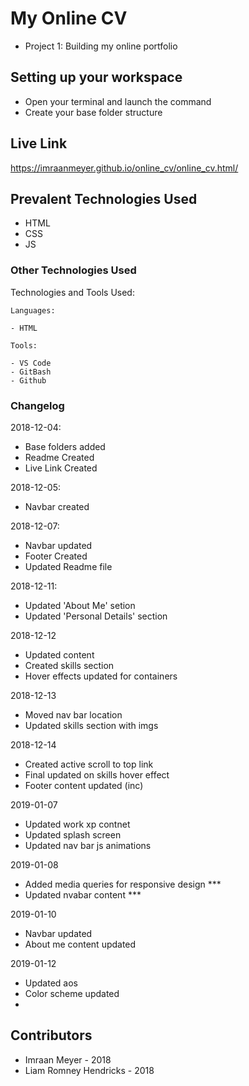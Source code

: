 # My Online CV
- Project 1: Building my online portfolio

## Setting up your workspace

- Open your terminal and launch the command
- Create your base folder structure

## Live Link

https://imraanmeyer.github.io/online_cv/online_cv.html/

## Prevalent Technologies Used

 - HTML
 - CSS
 - JS


### Other Technologies Used

Technologies and Tools Used:

```
Languages:

- HTML

```
```
Tools:

- VS Code
- GitBash
- Github

```

### Changelog

2018-12-04:
- Base folders added
- Readme Created
- Live Link Created

2018-12-05:
- Navbar created

2018-12-07:
- Navbar updated
- Footer Created
- Updated Readme file

2018-12-11:
- Updated 'About Me' setion
- Updated 'Personal Details' section

2018-12-12
- Updated content
- Created skills section
- Hover effects updated for containers

2018-12-13 
- Moved nav bar location
- Updated skills section with imgs

2018-12-14
- Created active scroll to top link
- Final updated on skills hover effect
- Footer content updated (inc)

2019-01-07
- Updated work xp contnet
- Updated splash screen
- Updated nav bar js animations

2019-01-08
- Added media queries for responsive design ***
- Updated nvabar content ***

2019-01-10 
- Navbar updated
- About me content updated

2019-01-12
- Updated aos 
- Color scheme updated 
- 

## Contributors

- Imraan Meyer - 2018
- Liam Romney Hendricks - 2018
